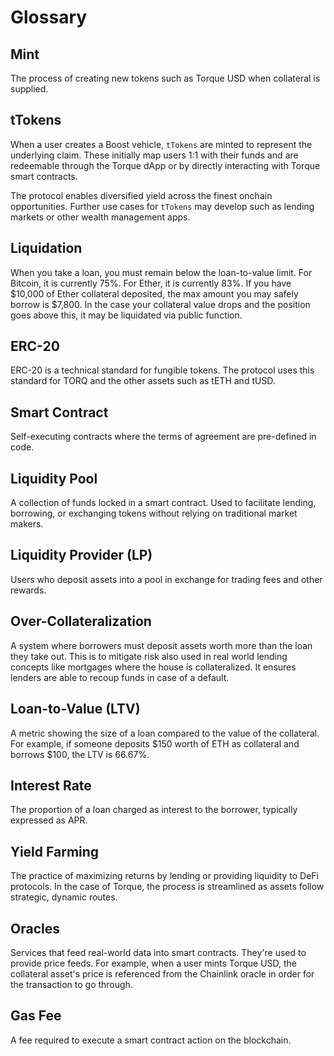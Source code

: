 # Glossary

<!-- ## DAO

A decentralized autonomous organization. -->

## Mint

The process of creating new tokens such as Torque USD when collateral is supplied.

## tTokens

When a user creates a Boost vehicle,  `tTokens` are minted to represent the underlying claim. These initially map users 1:1 with their funds and are redeemable through the Torque dApp or by directly interacting with Torque smart contracts.

The protocol enables diversified yield across the finest onchain opportunities. Further use cases for `tTokens` may develop such as lending markets or other wealth management apps.

<!-- ## Collateral

Collateral backs Torque USD loans. In the case where the loan becomes underwater, a partial amount of the collateral will be liquidated to ensure protocol health. -->

## Liquidation

When you take a loan, you must remain below the loan-to-value limit. For Bitcoin, it is currently 75%. For Ether, it is currently 83%. If you have $10,000 of Ether collateral deposited, the max amount you may safely borrow is $7,800. In the case your collateral value drops and the position goes above this, it may be liquidated via public function.

<!-- ## Governance

TORQ holders may delegate voting power to themselves or an aligned entity to shape the future of Torque. This approach fosters an ecosystem of collaboration, trust, and shared purpose. With decentralized governance, decisions are made by those most invested in the protocol's success. Some items up for discussion are new routes, collateral assets, chain expansion, partnerships/integrations, marketing initiatives and more. -->

<!-- ## Collateral Ratio

The ratio between collateral and debt for a position. CR of 1 means debt is fully covered or collateralized. An over-collateralized position means the CR is greater than 1. The protocol maintains an over-collateralization of assets to ensure protocol solvency and stability. -->

## ERC-20

ERC-20 is a technical standard for fungible tokens. The protocol uses this standard for TORQ and the other assets such as tETH and tUSD.

## Smart Contract

Self-executing contracts where the terms of agreement are pre-defined in code.

## Liquidity Pool

A collection of funds locked in a smart contract. Used to facilitate lending, borrowing, or exchanging tokens without relying on traditional market makers.

## Liquidity Provider (LP)

Users who deposit assets into a pool in exchange for trading fees and other rewards.

## Over-Collateralization

A system where borrowers must deposit assets worth more than the loan they take out. This is to mitigate risk also used in real world lending concepts like mortgages where the house is collateralized. It ensures lenders are able to recoup funds in case of a default.

## Loan-to-Value (LTV)

A metric showing the size of a loan compared to the value of the collateral. For example, if someone deposits $150 worth of ETH as collateral and borrows $100, the LTV is 66.67%.

## Interest Rate

The proportion of a loan charged as interest to the borrower, typically expressed as APR.

## Yield Farming

The practice of maximizing returns by lending or providing liquidity to DeFi protocols. In the case of Torque, the process is streamlined as assets follow strategic, dynamic routes.

## Oracles

Services that feed real-world data into smart contracts. They're used to provide price feeds. For example, when a user mints Torque USD, the collateral asset's price is referenced from the Chainlink oracle in order for the transaction to go through.

## Gas Fee

A fee required to execute a smart contract action on the blockchain.